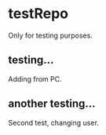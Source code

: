 # testRepo
Only for testing purposes.

## testing...
Adding from PC.

## another testing...
Second test, changing user.